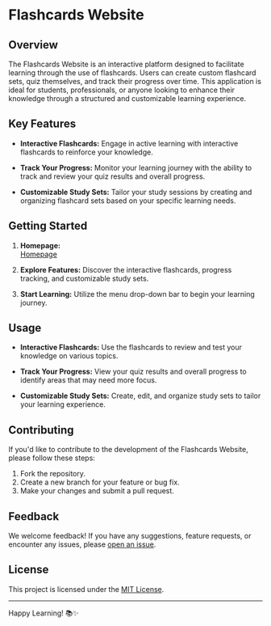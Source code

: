 # Flashcards Website

## Overview

The Flashcards Website is an interactive platform designed to facilitate learning through the use of flashcards. Users can create custom flashcard sets, quiz themselves, and track their progress over time. This application is ideal for students, professionals, or anyone looking to enhance their knowledge through a structured and customizable learning experience.

## Key Features

- **Interactive Flashcards:** Engage in active learning with interactive flashcards to reinforce your knowledge.

- **Track Your Progress:** Monitor your learning journey with the ability to track and review your quiz results and overall progress.

- **Customizable Study Sets:** Tailor your study sessions by creating and organizing flashcard sets based on your specific learning needs.

## Getting Started

1. **Homepage:**  
[Homepage](./homepage.png)

2. **Explore Features:** Discover the interactive flashcards, progress tracking, and customizable study sets.

3. **Start Learning:** Utilize the menu drop-down bar to begin your learning journey.

## Usage

- **Interactive Flashcards:** Use the flashcards to review and test your knowledge on various topics.

- **Track Your Progress:** View your quiz results and overall progress to identify areas that may need more focus.

- **Customizable Study Sets:** Create, edit, and organize study sets to tailor your learning experience.

## Contributing

If you'd like to contribute to the development of the Flashcards Website, please follow these steps:

1. Fork the repository.
2. Create a new branch for your feature or bug fix.
3. Make your changes and submit a pull request.

## Feedback

We welcome feedback! If you have any suggestions, feature requests, or encounter any issues, please [open an issue](https://github.com/yourusername/flashcards-website/issues).

## License

This project is licensed under the [MIT License](LICENSE).

---

Happy Learning! 📚✨
